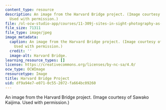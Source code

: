 ```yaml
---
content_type: resource
description: An image from the Harvard Bridge project. (Image courtesy of Sawako Kaijima.
  Used with permission.)
file: /ol-ocw-studio-app/courses/11-309j-sites-in-sight-photography-as-inquiry-fall-2003/df9a94e7e0710c552072fa664bc09260_11-309jf03.jpg
file_size: 71311
file_type: image/jpeg
image_metadata:
  caption: An image from the Harvard Bridge project. (Image courtesy of Sawako Kaijima.
    Used with permission.)
  credit: ''
  image-alt: Harvard Bridge.
learning_resource_types: []
license: https://creativecommons.org/licenses/by-nc-sa/4.0/
ocw_type: OCWImage
resourcetype: Image
title: Harvard Bridge Project
uid: df9a94e7-e071-0c55-2072-fa664bc09260
---
```

An image from the Harvard Bridge project. (Image courtesy of Sawako Kaijima. Used with permission.)